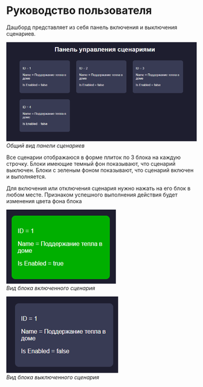 # Руководство пользователя
Дашборд представляет из себя панель включения и выключения сценариев.

![](./imgs/whole.png)
<br>
*Общий вид панели сценариев*

Все сценарии отображаюся в форме плиток по 3 блока на каждую строчку. 
Блоки имеющие темный фон показывают, что сценарий выключен. 
Блоки с зеленым фоном показывают, что сценарий включен и выполняется.

Для включения или отключения сценария нужно нажать на его блок в любом месте. 
Признаком успешного выполнения действия будет изменения цвета фона блока

![](./imgs/enabled.png)
<br>
*Вид блока включенного сценария*

![](./imgs/disabled.png)
<br>
*Вид блока выключенного сценария*